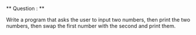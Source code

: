 ** Question : **

Write a program that asks the user to input two numbers, then print the two numbers, then swap the first number with the second and print them.